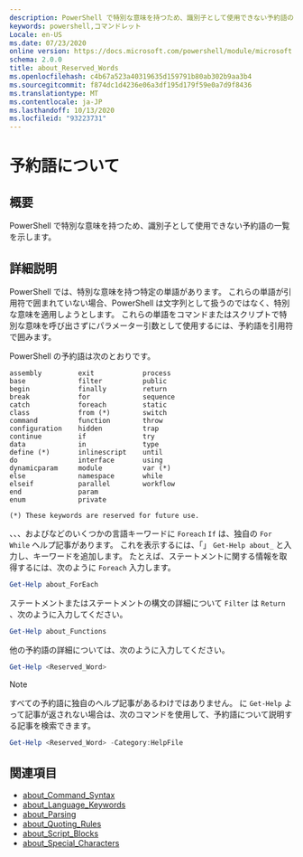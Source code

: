 ```yaml
---
description: PowerShell で特別な意味を持つため、識別子として使用できない予約語の一覧を示します。
keywords: powershell,コマンドレット
Locale: en-US
ms.date: 07/23/2020
online version: https://docs.microsoft.com/powershell/module/microsoft.powershell.core/about/about_reserved_words?view=powershell-7&WT.mc_id=ps-gethelp
schema: 2.0.0
title: about_Reserved_Words
ms.openlocfilehash: c4b67a523a40319635d159791b80ab302b9aa3b4
ms.sourcegitcommit: f874dc1d4236e06a3df195d179f59e0a7d9f8436
ms.translationtype: MT
ms.contentlocale: ja-JP
ms.lasthandoff: 10/13/2020
ms.locfileid: "93223731"
---
```

# <a name="about-reserved-words"></a>予約語について

## <a name="short-description"></a>概要
PowerShell で特別な意味を持つため、識別子として使用できない予約語の一覧を示します。

## <a name="long-description"></a>詳細説明

PowerShell では、特別な意味を持つ特定の単語があります。 これらの単語が引用符で囲まれていない場合、PowerShell は文字列として扱うのではなく、特別な意味を適用しようとします。 これらの単語をコマンドまたはスクリプトで特別な意味を呼び出さずにパラメーター引数として使用するには、予約語を引用符で囲みます。

PowerShell の予約語は次のとおりです。

```
assembly         exit            process
base             filter          public
begin            finally         return
break            for             sequence
catch            foreach         static
class            from (*)        switch
command          function        throw
configuration    hidden          trap
continue         if              try
data             in              type
define (*)       inlinescript    until
do               interface       using
dynamicparam     module          var (*)
else             namespace       while
elseif           parallel        workflow
end              param
enum             private

(*) These keywords are reserved for future use.
```

、、、およびなどのいくつかの言語キーワードに `Foreach` `If` は、独自の `For` `While` ヘルプ記事があります。 これを表示するには、「」 `Get-Help about_` と入力し、キーワードを追加します。 たとえば、ステートメントに関する情報を取得するには、次のように `Foreach` 入力します。

```powershell
Get-Help about_ForEach
```

ステートメントまたはステートメントの構文の詳細について `Filter` は `Return` 、次のように入力してください。

```powershell
Get-Help about_Functions
```

他の予約語の詳細については、次のように入力してください。

```powershell
Get-Help <Reserved_Word>
```

> [!NOTE]
> すべての予約語に独自のヘルプ記事があるわけではありません。 に `Get-Help` よって記事が返されない場合は、次のコマンドを使用して、予約語について説明する記事を検索できます。
>
> ```powershell
> Get-Help <Reserved_Word> -Category:HelpFile
> ```

## <a name="see-also"></a>関連項目

- [about_Command_Syntax](about_Command_Syntax.md)
- [about_Language_Keywords](about_Language_Keywords.md)
- [about_Parsing](about_Parsing.md)
- [about_Quoting_Rules](about_Quoting_Rules.md)
- [about_Script_Blocks](about_Script_Blocks.md)
- [about_Special_Characters](about_Special_Characters.md)

